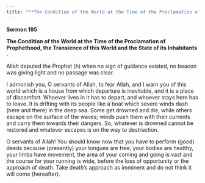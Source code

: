 ```yaml
---
title: "**The Condition of the World at the Time of the Proclamation of Prophethood, the Transience of this World and the State of its Inhabitants \.**" 
---
```

**Sermon 195**

**The Condition of the World at the Time of the Proclamation of Prophethood, the Transience of this World and the State of its Inhabitants \.**

Allah deputed the Prophet \(h\) when no sign of guidance existed, no beacon was giving light and no passage was clear\.

I admonish you, O servants of Allah, to fear Allah, and I warn you of this world which is a house from which departure is inevitable, and it is a place of discomfort\. Whoever lives in it has to depart, and whoever stays here has to leave\. It is drifting with its people like a boat which severe winds dash \(here and there\) in the deep sea\. Some get drowned and die, while others escape on the surface of the waves; winds push them with their currents and carry them towards their dangers\. So, whatever is drowned cannot be restored and whatever escapes is on the way to destruction\.

O servants of Allah\! You should know now that you have to perform \(good\) deeds because \(presently\) your tongues are free, your bodies are healthy, your limbs have movement, the area of your coming and going is vast and the course for your running is wide, before the loss of opportunity or the approach of death\. Take death’s approach as imminent and do not think it will come \(hereafter\)\.

